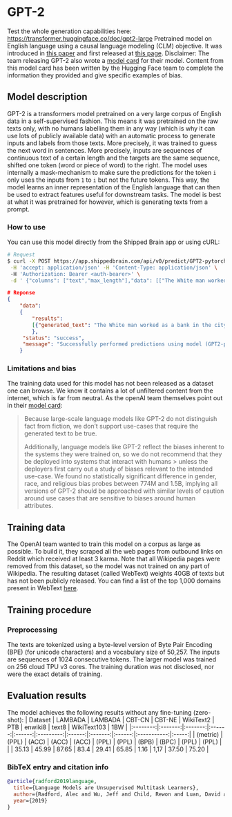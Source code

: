 # GPT-2
Test the whole generation capabilities here: https://transformer.huggingface.co/doc/gpt2-large
Pretrained model on English language using a causal language modeling (CLM) objective. It was introduced in
[this paper](https://d4mucfpksywv.cloudfront.net/better-language-models/language_models_are_unsupervised_multitask_learners.pdf)
and first released at [this page](https://openai.com/blog/better-language-models/).
Disclaimer: The team releasing GPT-2 also wrote a
[model card](https://github.com/openai/gpt-2/blob/master/model_card.md) for their model. Content from this model card
has been written by the Hugging Face team to complete the information they provided and give specific examples of bias.
## Model description
GPT-2 is a transformers model pretrained on a very large corpus of English data in a self-supervised fashion. This
means it was pretrained on the raw texts only, with no humans labelling them in any way (which is why it can use lots
of publicly available data) with an automatic process to generate inputs and labels from those texts. More precisely,
it was trained to guess the next word in sentences.
More precisely, inputs are sequences of continuous text of a certain length and the targets are the same sequence,
shifted one token (word or piece of word) to the right. The model uses internally a mask-mechanism to make sure the
predictions for the token `i` only uses the inputs from `1` to `i` but not the future tokens.
This way, the model learns an inner representation of the English language that can then be used to extract features
useful for downstream tasks. The model is best at what it was pretrained for however, which is generating texts from a
prompt.

### How to use
You can use this model directly from the Shipped Brain app or using cURL:
```bash
# Request
$ curl -X POST https://app.shippedbrain.com/api/v0/predict/GPT2-pytorch \
 -H 'accept: application/json' -H 'Content-Type: application/json' \ 
 -H 'Authorization: Bearer <auth-bearer>' \
 -d ' {"columns": ["text","max_length"],"data": [["The White man worked as a,",10]]}
```

```json
# Reponse
{
    "data": 
    {
        "results": 
        [{"generated_text": "The White man worked as a bank in the city"}]
        },
     "status": "success",
     "message": "Successfully performed predictions using model (GPT2-pytorch, 1)"
    }
```

### Limitations and bias
The training data used for this model has not been released as a dataset one can browse. We know it contains a lot of
unfiltered content from the internet, which is far from neutral. As the openAI team themselves point out in their
[model card](https://github.com/openai/gpt-2/blob/master/model_card.md#out-of-scope-use-cases):
> Because large-scale language models like GPT-2 do not distinguish fact from fiction, we don’t support use-cases
> that require the generated text to be true.
>
> Additionally, language models like GPT-2 reflect the biases inherent to the systems they were trained on, so we do
> not recommend that they be deployed into systems that interact with humans > unless the deployers first carry out a
> study of biases relevant to the intended use-case. We found no statistically significant difference in gender, race,
> and religious bias probes between 774M and 1.5B, implying all versions of GPT-2 should be approached with similar
> levels of caution around use cases that are sensitive to biases around human attributes.

## Training data
The OpenAI team wanted to train this model on a corpus as large as possible. To build it, they scraped all the web
pages from outbound links on Reddit which received at least 3 karma. Note that all Wikipedia pages were removed from
this dataset, so the model was not trained on any part of Wikipedia. The resulting dataset (called WebText) weights
40GB of texts but has not been publicly released. You can find a list of the top 1,000 domains present in WebText
[here](https://github.com/openai/gpt-2/blob/master/domains.txt).
## Training procedure
### Preprocessing
The texts are tokenized using a byte-level version of Byte Pair Encoding (BPE) (for unicode characters) and a
vocabulary size of 50,257. The inputs are sequences of 1024 consecutive tokens.
The larger model was trained on 256 cloud TPU v3 cores. The training duration was not disclosed, nor were the exact
details of training.
## Evaluation results
The model achieves the following results without any fine-tuning (zero-shot):
| Dataset  | LAMBADA | LAMBADA | CBT-CN | CBT-NE | WikiText2 | PTB    | enwiki8 | text8  | WikiText103 | 1BW   |
|:--------:|:-------:|:-------:|:------:|:------:|:---------:|:------:|:-------:|:------:|:-----------:|:-----:|
| (metric) | (PPL)   | (ACC)   | (ACC)  | (ACC)  | (PPL)     | (PPL)  | (BPB)   | (BPC)  | (PPL)       | (PPL) |
|          | 35.13   | 45.99   | 87.65  | 83.4   | 29.41     | 65.85  | 1.16    | 1,17   | 37.50       | 75.20 |
### BibTeX entry and citation info
```bibtex
@article{radford2019language,
  title={Language Models are Unsupervised Multitask Learners},
  author={Radford, Alec and Wu, Jeff and Child, Rewon and Luan, David and Amodei, Dario and Sutskever, Ilya},
  year={2019}
}
```
